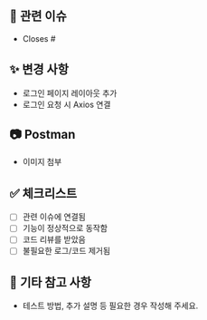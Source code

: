 ## 📌 관련 이슈
- Closes #

## ✨ 변경 사항
- 로그인 페이지 레이아웃 추가
- 로그인 요청 시 Axios 연결

## 📷 Postman
- 이미지 첨부

## ✅ 체크리스트
- [ ] 관련 이슈에 연결됨
- [ ] 기능이 정상적으로 동작함
- [ ] 코드 리뷰를 받았음
- [ ] 불필요한 로그/코드 제거됨

## 💬 기타 참고 사항
- 테스트 방법, 추가 설명 등 필요한 경우 작성해 주세요.
